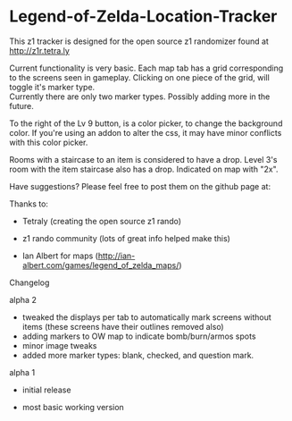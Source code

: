 # Legend-of-Zelda-Location-Tracker

This z1 tracker is designed for the open 
source z1 randomizer found at http://z1r.tetra.ly



Current functionality is very basic.  Each map tab has a grid corresponding 
to the screens
seen in gameplay.  Clicking on one piece of the grid, will toggle 
it's marker type.  
Currently there are only two marker types.  Possibly adding 
more in the future.

To the right of the Lv 9 button, is a color picker, to change 
the background color.
If you're using an addon to alter the css, it may have minor
conflicts with this color picker.

Rooms with a staircase to an item is considered to have a drop.
Level 3's room with the item staircase also has a drop.  Indicated on map with "2x".

Have suggestions?  Please feel free to post them on the github page at:


Thanks to:

- Tetraly (creating the open source z1 rando)

- z1 rando community (lots of great info helped make this)
- Ian Albert for maps (http://ian-albert.com/games/legend_of_zelda_maps/)


Changelog


alpha 2
- tweaked the displays per tab to automatically mark screens without items (these
screens have their outlines removed also)
- adding markers to OW map to indicate bomb/burn/armos spots
- minor image tweaks
- added more marker types: blank, checked, and question mark.

alpha 1
- initial release

- most basic working version
